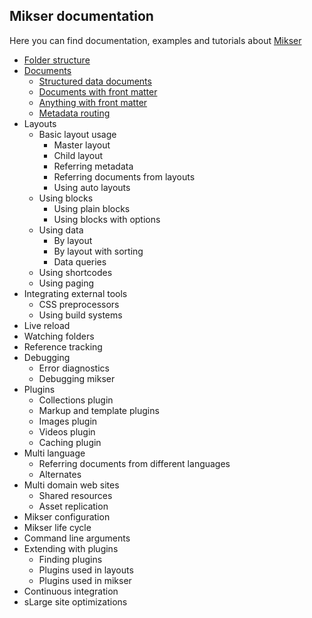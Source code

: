 ## Mikser documentation
Here you can find documentation, examples and tutorials about [Mikser](https://github.com/almero-digital-marketing/mikser/)

* [Folder structure](folder-structure.md)
* [Documents](documents.md)
	* [Structured data documents](documents.md#structured-data-documents)
	* [Documents with front matter](documents.md#documents-with-front-matter)
	* [Anything with front matter](documents.md#anything-with-front-matter)
	* [Metadata routing](documents.md#meta-data-routing)
* Layouts
	* Basic layout usage
		* Master layout
		* Child layout
		* Referring metadata
		* Referring documents from layouts
		* Using auto layouts
	* Using blocks
		* Using plain blocks
		* Using blocks with options
	* Using data
		* By layout
		* By layout with sorting
		* Data queries
	* Using shortcodes
	* Using paging
* Integrating external tools
	* CSS preprocessors
	* Using build systems
* Live reload
* Watching folders
* Reference tracking
* Debugging
	* Error diagnostics
	* Debugging mikser
* Plugins
	* Collections plugin
	* Markup and template plugins
	* Images plugin
	* Videos plugin
	* Caching plugin
* Multi language
	* Referring documents from different languages
	* Alternates
* Multi domain web sites
	* Shared resources
	* Asset replication
* Mikser configuration
* Mikser life cycle
* Command line arguments
* Extending with plugins
	* Finding plugins
	* Plugins used in layouts
	* Plugins used in mikser
* Continuous integration
* sLarge site optimizations


